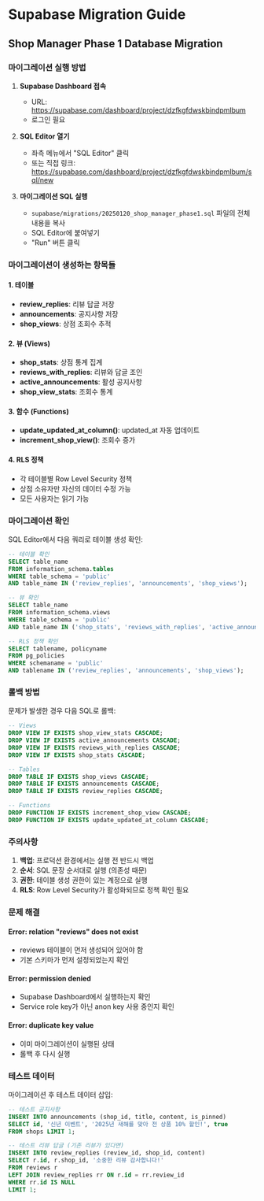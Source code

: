 # Supabase Migration Guide

## Shop Manager Phase 1 Database Migration

### 마이그레이션 실행 방법

1. **Supabase Dashboard 접속**
   - URL: https://supabase.com/dashboard/project/dzfkgfdwskbindpmlbum
   - 로그인 필요

2. **SQL Editor 열기**
   - 좌측 메뉴에서 "SQL Editor" 클릭
   - 또는 직접 링크: https://supabase.com/dashboard/project/dzfkgfdwskbindpmlbum/sql/new

3. **마이그레이션 SQL 실행**
   - `supabase/migrations/20250120_shop_manager_phase1.sql` 파일의 전체 내용을 복사
   - SQL Editor에 붙여넣기
   - "Run" 버튼 클릭

### 마이그레이션이 생성하는 항목들

#### 1. 테이블
- **review_replies**: 리뷰 답글 저장
- **announcements**: 공지사항 저장
- **shop_views**: 상점 조회수 추적

#### 2. 뷰 (Views)
- **shop_stats**: 상점 통계 집계
- **reviews_with_replies**: 리뷰와 답글 조인
- **active_announcements**: 활성 공지사항
- **shop_view_stats**: 조회수 통계

#### 3. 함수 (Functions)
- **update_updated_at_column()**: updated_at 자동 업데이트
- **increment_shop_view()**: 조회수 증가

#### 4. RLS 정책
- 각 테이블별 Row Level Security 정책
- 상점 소유자만 자신의 데이터 수정 가능
- 모든 사용자는 읽기 가능

### 마이그레이션 확인

SQL Editor에서 다음 쿼리로 테이블 생성 확인:

```sql
-- 테이블 확인
SELECT table_name 
FROM information_schema.tables 
WHERE table_schema = 'public' 
AND table_name IN ('review_replies', 'announcements', 'shop_views');

-- 뷰 확인
SELECT table_name 
FROM information_schema.views 
WHERE table_schema = 'public' 
AND table_name IN ('shop_stats', 'reviews_with_replies', 'active_announcements', 'shop_view_stats');

-- RLS 정책 확인
SELECT tablename, policyname 
FROM pg_policies 
WHERE schemaname = 'public' 
AND tablename IN ('review_replies', 'announcements', 'shop_views');
```

### 롤백 방법

문제가 발생한 경우 다음 SQL로 롤백:

```sql
-- Views
DROP VIEW IF EXISTS shop_view_stats CASCADE;
DROP VIEW IF EXISTS active_announcements CASCADE;
DROP VIEW IF EXISTS reviews_with_replies CASCADE;
DROP VIEW IF EXISTS shop_stats CASCADE;

-- Tables
DROP TABLE IF EXISTS shop_views CASCADE;
DROP TABLE IF EXISTS announcements CASCADE;
DROP TABLE IF EXISTS review_replies CASCADE;

-- Functions
DROP FUNCTION IF EXISTS increment_shop_view CASCADE;
DROP FUNCTION IF EXISTS update_updated_at_column CASCADE;
```

### 주의사항

1. **백업**: 프로덕션 환경에서는 실행 전 반드시 백업
2. **순서**: SQL 문장 순서대로 실행 (의존성 때문)
3. **권한**: 테이블 생성 권한이 있는 계정으로 실행
4. **RLS**: Row Level Security가 활성화되므로 정책 확인 필요

### 문제 해결

#### Error: relation "reviews" does not exist
- reviews 테이블이 먼저 생성되어 있어야 함
- 기본 스키마가 먼저 설정되었는지 확인

#### Error: permission denied
- Supabase Dashboard에서 실행하는지 확인
- Service role key가 아닌 anon key 사용 중인지 확인

#### Error: duplicate key value
- 이미 마이그레이션이 실행된 상태
- 롤백 후 다시 실행

### 테스트 데이터

마이그레이션 후 테스트 데이터 삽입:

```sql
-- 테스트 공지사항
INSERT INTO announcements (shop_id, title, content, is_pinned)
SELECT id, '신년 이벤트', '2025년 새해를 맞아 전 상품 10% 할인!', true
FROM shops LIMIT 1;

-- 테스트 리뷰 답글 (기존 리뷰가 있다면)
INSERT INTO review_replies (review_id, shop_id, content)
SELECT r.id, r.shop_id, '소중한 리뷰 감사합니다!'
FROM reviews r
LEFT JOIN review_replies rr ON r.id = rr.review_id
WHERE rr.id IS NULL
LIMIT 1;
```